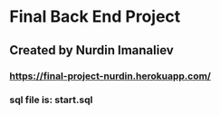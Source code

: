 # Final Back End Project
## Created by Nurdin Imanaliev
### https://final-project-nurdin.herokuapp.com/
### sql file is: start.sql